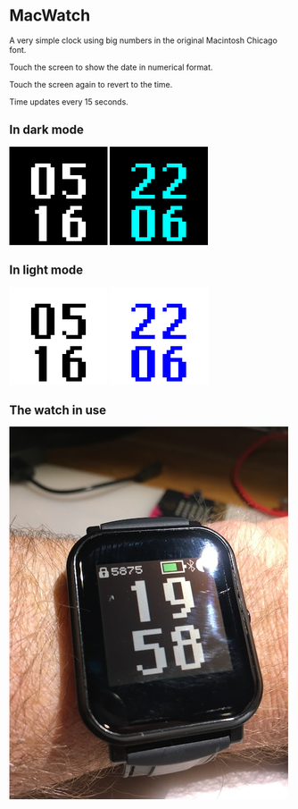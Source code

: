 # MacWatch

A very simple clock using big numbers in the original Macintosh Chicago font.

Touch the screen to show the date in numerical format.

Touch the screen again to revert to the time.

Time updates every 15 seconds.

## In dark mode

![](screenshot-dark-time.png)
![](screenshot-dark-date.png)

## In light mode

![](screenshot-light-time.png)
![](screenshot-light-date.png)

## The watch in use
![](photo-watch-in-use.jpg)
